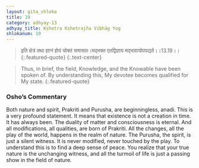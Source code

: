 ```yaml
---
layout: gita_shloka
title: 19
category: adhyay-13
adhyay_title: Kṣhetra Kṣhetrajña Vibhāg Yog
shlokanum: 19
---
```


> इति क्षेत्रं तथा ज्ञानं ज्ञेयं चोक्तं समासतः।मद्भक्त एतद्विज्ञाय मद्भावायोपपद्यते।।13.19।।
{:.featured-quote} 
{:.text-center}

> Thus, in brief, the field, Knowledge, and the Knowable have been spoken of. By understanding this, My devotee becomes qualified for My state.
{:.featured-quote}

### Osho’s Commentary
Both nature and spirit, Prakriti and Purusha, are beginningless, anadi. This is a very profound statement. It means that existence is not a creation in time. It has always been. The duality of matter and consciousness is eternal.
And all modifications, all qualities, are born of Prakriti. All the changes, all the play of the world, happens in the realm of nature. The Purusha, the spirit, is just a silent witness. It is never modified, never touched by the play.
To understand this is to find a deep sense of peace. You realize that your true nature is the unchanging witness, and all the turmoil of life is just a passing show in the field of nature.
